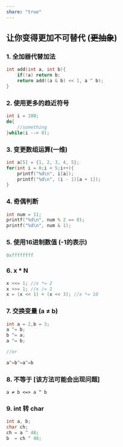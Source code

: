```yaml
---
share: "true"
---
```



## 让你变得更加不可替代 (~~更抽象~~)


### 1. 全加器代替加法
```c
int add(int a, int b){
	if(!a) return b;
	return add((a & b) << 1, a ^ b);
}
```

### 2. 使用更多的趋近符号
```c
int i = 100;
do{
	//something
}while(i --> 0);
```

### 3. 变更数组运算(一维)
```c
int a[5] = {1, 2, 3, 4, 5};
for(int i = 0;i < 5;i++){
	printf("%d\n", i[a]);
	printf("%d\n", (i - 1)[a + 1]);
}
```

### 4. 奇偶判断
```c
int num = 11;
printf("%d\n", num % 2 == 0);
printf("%d\n", num & 1);
```

### 5. 使用16进制数值 (-1的表示)
```c
0xffffffff
```

### 6. x * N
```c
x <<= 1; //x *= 2
x >>= 1; //x /= 2
x = (x << 1) + (x << 3); //x *= 10
```

### 7. 交换变量 (a ≠ b)
```c
int a = 2,b = 3;
a ^= b;
b ^= a;
a ^= b;

//or

a^=b^=a^=b
```

### 8. 不等于 [该方法可能会出现问题]
`a ≠ b <=> a ^ b`

### 9. int 转 char
```c
int a, b;
char ch;
ch = a ^ 48;
b  = ch ^ 48;
```